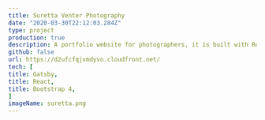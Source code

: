 ```yaml
---
title: Suretta Venter Photography
date: "2020-03-30T22:12:03.284Z"
type: project
production: true
description: A portfolio website for photographers, it is built with React and Gatsby. It features React photo gallery, it is styled with Bootstrap 4. The site is hosted on an AWS S3 bucket with a CD pipeline controlled with AWS Pipeline.
github: false
url: https://d2ufcfqjvmdyvo.cloudfront.net/
tech: [
title: Gatsby,
title: React,
title: Bootstrap 4,
]
imageName: suretta.png
---
```

